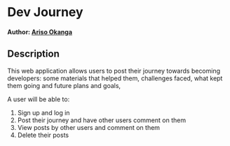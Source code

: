 # Dev Journey

#### Author: [Ariso Okanga](https://github.com/Arisodee)

## Description
This web application allows users to post their journey towards becoming developers: some materials that helped them, challenges faced, what kept them going and future plans and goals,

A user will be able to:

1. Sign up and log in
2. Post their journey and have other users comment on them
3. View posts by other users and comment on them
4. Delete their posts



